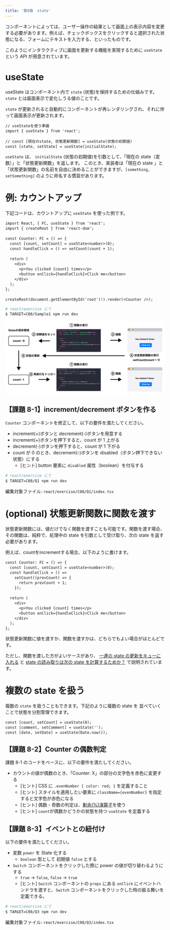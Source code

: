 ```yaml
---
title: '第8章　state'
---
```


コンポーネントによっては、ユーザー操作の結果として画面上の表示内容を変更する必要があります。例えば、チェックボックスをクリックすると選択された状態になる、フォームにテキストを入力する、といったものです。

このようにインタラクティブに画面を更新する機能を実現するために `useState` という API が用意されています。

# useState

useState はコンポーネント内で `state` (状態)を保持するための仕組みです。`state` とは画面表示で変化しうる値のことです。

`state` が更新されると自動的にコンポーネントが再レンダリングされ、それに伴って画面表示が更新されます。

```tsx
// useStateを使う準備
import { useState } from 'react';

// const [現在のstate, 状態更新関数] = useState(状態の初期値)
const [state, setState] = useState(initialState);
```

`useState` は、 `initialState` (状態の初期値)を引数として、「現在の state（変数）」と「状態更新関数」を返します。
このとき、実装者は「現在の state 」と「状態更新関数」の名前を自由に決めることができますが、`[something, setSomething]` のように命名する慣習があります。

# 例: カウントアップ

下記コードは、カウントアップに `useState` を使った例です。

```tsx
import React, { FC, useState } from 'react';
import { createRoot } from 'react-dom';

const Counter: FC = () => {
  const [count, setCount] = useState<number>(0);
  const handleClick = () => setCount(count + 1);

  return (
    <div>
      <p>You clicked {count} times</p>
      <button onClick={handleClick}>Click me</button>
    </div>
  );
};

createRoot(document.getElementById('root')!).render(<Counter />);
```

```bash
# react/exercise にて
$ TARGET=C08/Sample1 npm run dev
```

![useState](./08_useState.png)

## 【課題 8-1】increment/decrement ボタンを作る

`Counter` コンポーネントを修正して、以下の要件を満たしてください。

- increment(+)ボタンと decrement(-)ボタンを用意する
- increment(+)ボタンを押下すると、count が 1 上がる
- decrement(-)ボタンを押下すると、count が 1 下がる
- count が 0 のとき、decrement(-)ボタンを disabled（ボタン押下できない状態）にする
  - [ヒント] button 要素に `disabled` 属性（boolean）を付与する

```bash
# react/exercise にて
$ TARGET=C08/Q1 npm run dev
```

編集対象ファイル: `react/exercise/C08/Q1/index.tsx`

# (optional) 状態更新関数に関数を渡す

状態更新関数には、値だけでなく関数を渡すことも可能です。関数を渡す場合、その関数は、純粋で、処理中の state を引数として受け取り、次の state を返す必要があります。

例えば、countをincrementする場合、以下のように書けます。

```tsx
const Counter: FC = () => {
  const [count, setCount] = useState<number>(0);
  const handleClick = () =>
    setCount((prevCount) => {
      return prevCount + 1;
    });

  return (
    <div>
      <p>You clicked {count} times</p>
      <button onClick={handleClick}>Click me</button>
    </div>
  );
};
```

状態更新関数に値を渡すか、関数を渡すかは、どちらでもよい場合がほとんどです。

ただし、関数を渡した方がよいケースがあり、 [一連の state の更新をキューに入れる](https://ja.react.dev/learn/queueing-a-series-of-state-updates) と [state の読み取りは次の state を計算するためか？](https://ja.react.dev/learn/removing-effect-dependencies#are-you-reading-some-state-to-calculate-the-next-state) で説明されています。

# 複数の state を扱う

複数の `state` を扱うこともできます。下記のように複数の state を
並べていくことで状態を分割管理できます。

```tsx
const [count, setCount] = useState(0);
const [comment, setComment] = useState('');
const [date, setDate] = useState(Date.now());
```

## 【課題 8-2】Counter の偶数判定

課題 8-1 のコードをベースに、以下の要件を満たしてください。

- カウントの値が偶数のとき、「Counter: X」の部分の文字色を赤色に変更する
  - [ヒント] CSS に `.evenNumber { color: red; }` を定義すること
  - [ヒント] スタイルを適用したい要素に `className={evenNumber}` を指定すると文字色が赤色になる
  - [ヒント] 偶数・奇数の判定は、[剰余(%)演算子](https://developer.mozilla.org/ja/docs/Web/JavaScript/Reference/Operators/Arithmetic_Operators#Remainder)を使う
  - [ヒント] `count`が偶数かどうかの状態を持つ `useState` を定義する

## 【課題 8-3】イベントとの紐付け

以下の要件を満たしてください。

- 変数 `power` を State 化する
  - `boolean` 型として 初期値 `false` とする
- `Switch` コンポーネントをクリックした際に power の値が切り替わるようにする
  - `true` -> `false`, `false` -> `true`
  - [ヒント] `Switch` コンポーネントの `props` にある `onClick` にイベントハンドラを渡すと、`Switch` コンポーネントをクリックした時の振る舞いを定義できる。

```bash
# react/exercise にて
$ TARGET=C08/Q3 npm run dev
```

編集対象ファイル: `react/exercise/C08/Q3/index.tsx`
